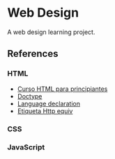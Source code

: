 # Web Design

A web design learning project.

## References

### HTML

-   [Curso HTML para principiantes](https://www.youtube.com/watch?v=rbuYtrNUxg4&ab_channel=Fazt)
-   [Doctype](https://developer.mozilla.org/es/docs/Glossary/Doctype)
-   [Language declaration](https://www.w3.org/International/questions/qa-html-language-declarations.es)
-   [Etiqueta Http equiv](https://www.youtube.com/watch?v=WEymWNHtO2I&ab_channel=AprendiendoFrontend)

### CSS

### JavaScript

